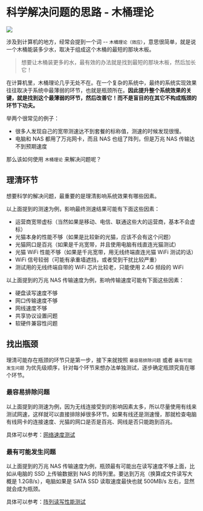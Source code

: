 # 科学解决问题的思路 - 木桶理论

![](https://img.slarker.me/wiki/212cdadaefc54cca8e628275d4c7bae5.png)

涉及到计算机的地方，经常会提到一个词 -- `木桶理论（效应）`，意思很简单，就是说一个木桶能装多少水，取决于组成这个木桶的最短的那块木板。

> 想要让木桶装更多的水，最有效的办法就是找到最短的那块木板，然后加长它！

在计算机里，木桶理论几乎无处不在。在一个复杂的系统中，最终的系统实现效果往往取决于系统中最薄弱的环节，也就是瓶颈所在。**因此提升整个系统效果的关键，就是找到这个最薄弱的环节，然后改善它！而不是盲目的在其它不构成瓶颈的环节下功夫。**

举两个很常见的例子：

- 很多人发现自己的宽带测速达不到套餐的标称值，测速的时候发现很慢。
- 电脑和 NAS 都用了万兆网卡，而且 NAS 也组了阵列，但是万兆 NAS 传输达不到预期速度

那么该如何使用 `木桶理论` 来解决问题呢？

## 理清环节

想要科学的解决问题，最重要的是理清影响系统效果有哪些因素。

以上面提到的测速为例，影响最终测速结果可能有下面这些因素：

- 运营商宽带虚标（当然如果是移动、电信、联通这些大的运营商，基本不会虚标）
- 光猫本身的性能不够（如果是比较新的光猫，应该不会有这个问题）
- 光猫网口是百兆（如果是千兆宽带，并且使用电脑有线直连光猫测试）
- 光猫 WiFi 性能不够（如果是千兆宽带，用无线终端直连光猫 WiFi 测试的话）
- WiFi 信号较弱（可能有承重墙遮挡，或者受到干扰比较严重）
- 测试用的无线终端自带的 WiFi 芯片比较老，只能使用 2.4G 频段的 WiFi

以上面提到的万兆 NAS 传输速度为例，影响传输速度可能有下面这些因素：

- 硬盘读写速度不够
- 网口传输速度不够
- 网线速度不够
- 共享协议设置问题
- 软硬件兼容性问题

## 找出瓶颈

理清可能存在瓶颈的环节只是第一步，接下来就按照 `最容易排除问题` 或者 `最有可能发生问题` 为优先级顺序，针对每个环节来想办法单独测试，逐步确定瓶颈究竟在哪个环节。

### 最容易排除问题

以上面提到的测速为例，因为无线连接受到的影响因素太多，所以尽量使用有线来测试网速，这样就可以直接排除掉很多环节。如果有线还是测速慢，那就检查电脑有线网卡的连接速度、光猫的网口是否是百兆、网线是否只能跑到百兆。

具体可以参考：[网络速度测试](/basic/speedtest.md)

### 最有可能发生问题

以上面提到的万兆 NAS 传输速度为例，瓶颈最有可能出在读写速度不够上面，比如从电脑的 SSD 上传输数据到 NAS 的阵列里。要达到万兆（换算成文件读写大概是 1.2GB/s），电脑如果是 SATA SSD 读取速度最快也就 500MB/s 左右，显然就会成为瓶颈。

具体可以参考：[阵列读写性能测试](/basic/raid_performance.md.md)
